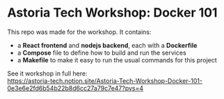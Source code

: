 # Astoria Tech Workshop: Docker 101

This repo was made for the workshop. It contains:
- a **React frontend** and **nodejs backend**, each with a **Dockerfile**
- a **Compose** file to define how to build and run the services
- a **Makefile** to make it easy to run the usual commands for this project

See it workshop in full here:
<br>https://astoria-tech.notion.site/Astoria-Tech-Workshop-Docker-101-0e3e6e2fd6b54b22b8d6cc27a79c7e47?pvs=4